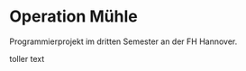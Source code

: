 ﻿Operation Mühle
================

Programmierprojekt im dritten Semester an der FH Hannover.

toller text
